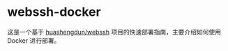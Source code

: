 # webssh-docker
这是一个基于 [huashengdun/webssh](https://github.com/huashengdun/webssh) 项目的快速部署指南，主要介绍如何使用 Docker 进行部署。
